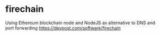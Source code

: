 # firechain
Using Ethereum blockchain node and NodeJS as alternative to DNS and port forwarding
https://devpost.com/software/firechain
